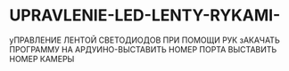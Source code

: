 # UPRAVLENIE-LED-LENTY-RYKAMI-
уПРАВЛЕНИЕ ЛЕНТОЙ СВЕТОДИОДОВ ПРИ ПОМОЩИ РУК
зАКАЧАТЬ ПРОГРАММУ  НА  АРДУИНО-ВЫСТАВИТЬ НОМЕР ПОРТА 
ВЫСТАВИТЬ НОМЕР КАМЕРЫ

